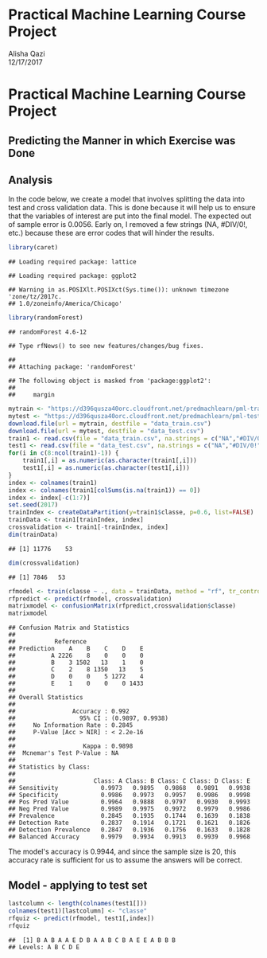 # Practical Machine Learning Course Project
Alisha Qazi  
12/17/2017  

Practical Machine Learning Course Project
=========================================

## Predicting the Manner in which Exercise was Done

## Analysis

In the code below, we create a model that involves splitting the data into test and cross validation data. This is done because it will help us to ensure that the variables of interest are put into the final model. The expected out of sample error is 0.0056. Early on, I removed a few strings (NA, #DIV/0!, etc.) because these are error codes that will hinder the results. 

```r
library(caret)
```

```
## Loading required package: lattice
```

```
## Loading required package: ggplot2
```

```
## Warning in as.POSIXlt.POSIXct(Sys.time()): unknown timezone 'zone/tz/2017c.
## 1.0/zoneinfo/America/Chicago'
```

```r
library(randomForest)
```

```
## randomForest 4.6-12
```

```
## Type rfNews() to see new features/changes/bug fixes.
```

```
## 
## Attaching package: 'randomForest'
```

```
## The following object is masked from 'package:ggplot2':
## 
##     margin
```

```r
mytrain <- "https://d396qusza40orc.cloudfront.net/predmachlearn/pml-training.csv"
mytest <- "https://d396qusza40orc.cloudfront.net/predmachlearn/pml-testing.csv"
download.file(url = mytrain, destfile = "data_train.csv")
download.file(url = mytest, destfile = "data_test.csv")
train1 <- read.csv(file = "data_train.csv", na.strings = c("NA","#DIV/0!", ""))
test1 <- read.csv(file = "data_test.csv", na.strings = c("NA","#DIV/0!", ""))
for(i in c(8:ncol(train1)-1)) {
    train1[,i] = as.numeric(as.character(train1[,i]))
    test1[,i] = as.numeric(as.character(test1[,i]))
}
index <- colnames(train1)
index <- colnames(train1[colSums(is.na(train1)) == 0])
index <- index[-c(1:7)]
set.seed(2017)
trainIndex <- createDataPartition(y=train1$classe, p=0.6, list=FALSE)
trainData <- train1[trainIndex, index]
crossvalidation <- train1[-trainIndex, index]
dim(trainData)
```

```
## [1] 11776    53
```

```r
dim(crossvalidation)
```

```
## [1] 7846   53
```

```r
rfmodel <- train(classe ~ ., data = trainData, method = "rf", tr_control = trainControl(method="cv", number = 4, allowParallel = TRUE, verboseIter = TRUE))
rfpredict <- predict(rfmodel, crossvalidation)
matrixmodel <- confusionMatrix(rfpredict,crossvalidation$classe)
matrixmodel
```

```
## Confusion Matrix and Statistics
## 
##           Reference
## Prediction    A    B    C    D    E
##          A 2226    8    0    0    0
##          B    3 1502   13    1    0
##          C    2    8 1350   13    5
##          D    0    0    5 1272    4
##          E    1    0    0    0 1433
## 
## Overall Statistics
##                                           
##                Accuracy : 0.992           
##                  95% CI : (0.9897, 0.9938)
##     No Information Rate : 0.2845          
##     P-Value [Acc > NIR] : < 2.2e-16       
##                                           
##                   Kappa : 0.9898          
##  Mcnemar's Test P-Value : NA              
## 
## Statistics by Class:
## 
##                      Class: A Class: B Class: C Class: D Class: E
## Sensitivity            0.9973   0.9895   0.9868   0.9891   0.9938
## Specificity            0.9986   0.9973   0.9957   0.9986   0.9998
## Pos Pred Value         0.9964   0.9888   0.9797   0.9930   0.9993
## Neg Pred Value         0.9989   0.9975   0.9972   0.9979   0.9986
## Prevalence             0.2845   0.1935   0.1744   0.1639   0.1838
## Detection Rate         0.2837   0.1914   0.1721   0.1621   0.1826
## Detection Prevalence   0.2847   0.1936   0.1756   0.1633   0.1828
## Balanced Accuracy      0.9979   0.9934   0.9913   0.9939   0.9968
```

The model's accuracy is 0.9944, and since the sample size is 20, this accuracy rate is sufficient for us to assume the answers will be correct.

## Model - applying to test set

```r
lastcolumn <- length(colnames(test1[]))
colnames(test1)[lastcolumn] <- "classe"
rfquiz <- predict(rfmodel, test1[,index])
rfquiz
```

```
##  [1] B A B A A E D B A A B C B A E E A B B B
## Levels: A B C D E
```

